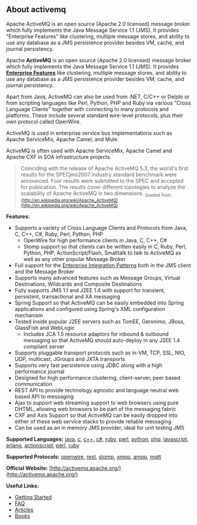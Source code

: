 ## About activemq

Apache ActiveMQ is an open source (Apache 2.0 licensed) message broker which fully implements the Java Message Service 1.1 (JMS). It provides "Enterprise Features" like clustering, multiple message stores, and ability to use any database as a JMS persistence provider besides VM, cache, and journal persistency.

Apache **ActiveMQ** is an open source (Apache 2.0 licensed) message broker which fully implements the Java Message Service 1.1 (JMS). It provides [**Enterprise Features**](http://activemq.apache.org/getting-started.html) like clustering, multiple message stores, and ability to use any database as a JMS persistence provider besides VM, cache, and journal persistency.

Apart from Java, ActiveMQ can also be used from .NET, C/C++ or Delphi or from scripting languages like Perl, Python, PHP and Ruby via various "Cross Language Clients" together with connecting to many protocols and platforms. These include several standard wire-level protocols, plus their own protocol called OpenWire.

ActiveMQ is used in enterprise service bus implementations such as Apache ServiceMix, Apache Camel, and Mule.

ActiveMQ is often used with Apache ServiceMix, Apache Camel and Apache CXF in SOA infrastructure projects.

> Coinciding with the release of Apache ActiveMQ 5.3, the world's first results for the SPECjms2007 industry standard benchmark were announced. Four results were submitted to the SPEC and accepted for publication. The results cover different topologies to analyze the scalability of Apache ActiveMQ in two dimensions. <sub>Quoted from: [http://en.wikipedia.org/wiki/Apache_ActiveMQ](http://en.wikipedia.org/wiki/Apache_ActiveMQ)</sub>

**Features:**

*   Supports a variety of Cross Language Clients and Protocols from Java, C, C++, C#, Ruby, Perl, Python, PHP
    *   OpenWire for high performance clients in Java, C, C++, C#
    *   Stomp support so that clients can be written easily in C, Ruby, Perl, Python, PHP, ActionScript/Flash, Smalltalk to talk to ActiveMQ as well as any other popular Message Broker
*   Full support for the [Enterprise Integration Patterns](http://www.enterpriseintegrationpatterns.com/) both in the JMS client and the Message Broker
*   Supports many advanced features such as Message Groups, Virtual Destinations, Wildcards and Composite Destinations
*   Fully supports JMS 1.1 and J2EE 1.4 with support for transient, persistent, transactional and XA messaging
*   Spring Support so that ActiveMQ can be easily embedded into Spring applications and configured using Spring's XML configuration mechanism
*   Tested inside popular J2EE servers such as TomEE, Geronimo, JBoss, GlassFish and WebLogic
    *   Includes JCA 1.5 resource adaptors for inbound & outbound messaging so that ActiveMQ should auto-deploy in any J2EE 1.4 compliant server
*   Supports pluggable transport protocols such as in-VM, TCP, SSL, NIO, UDP, multicast, JGroups and JXTA transports
*   Supports very fast persistence using JDBC along with a high performance journal
*   Designed for high performance clustering, client-server, peer based communication
*   REST API to provide technology agnostic and language neutral web based API to messaging
*   Ajax to support web streaming support to web browsers using pure DHTML, allowing web browsers to be part of the messaging fabric
*   CXF and Axis Support so that ActiveMQ can be easily dropped into either of these web service stacks to provide reliable messaging
*   Can be used as an in memory JMS provider, ideal for unit testing JMS

**Supported Languages:** [java](http://stackoverflow.com/questions/tagged/java "show questions tagged 'java'"), [c](http://stackoverflow.com/questions/tagged/c "show questions tagged 'c'"), [c++](http://stackoverflow.com/questions/tagged/c%2b%2b "show questions tagged 'c++'"), [c#](http://stackoverflow.com/questions/tagged/c%23 "show questions tagged 'c#'"), [ruby](http://stackoverflow.com/questions/tagged/ruby "show questions tagged 'ruby'"), [perl](http://stackoverflow.com/questions/tagged/perl "show questions tagged 'perl'"), [python](http://stackoverflow.com/questions/tagged/python "show questions tagged 'python'"), [php](http://stackoverflow.com/questions/tagged/php "show questions tagged 'php'"), [javascript](http://stackoverflow.com/questions/tagged/javascript "show questions tagged 'javascript'"), [erlang](http://stackoverflow.com/questions/tagged/erlang "show questions tagged 'erlang'"), [actionscript](http://stackoverflow.com/questions/tagged/actionscript "show questions tagged 'actionscript'"), [perl](http://stackoverflow.com/questions/tagged/perl "show questions tagged 'perl'"), [ruby](http://stackoverflow.com/questions/tagged/ruby "show questions tagged 'ruby'")

**Supported Protocols:** [openwire](http://stackoverflow.com/questions/tagged/openwire "show questions tagged 'openwire'"), [rest](http://stackoverflow.com/questions/tagged/rest "show questions tagged 'rest'"), [stomp](http://stackoverflow.com/questions/tagged/stomp "show questions tagged 'stomp'"), [xmpp](http://stackoverflow.com/questions/tagged/xmpp "show questions tagged 'xmpp'"), [amqp](http://stackoverflow.com/questions/tagged/amqp "show questions tagged 'amqp'"), [mqtt](http://stackoverflow.com/questions/tagged/mqtt "show questions tagged 'mqtt'")

**Official Website:** [http://activemq.apache.org/](http://activemq.apache.org/)

**Useful Links:**

*   [Getting Started](http://activemq.apache.org/getting-started.html)
*   [FAQ](http://activemq.apache.org/faq.html)
*   [Articles](http://activemq.apache.org/articles.html)
*   [Books](http://activemq.apache.org/books.html)